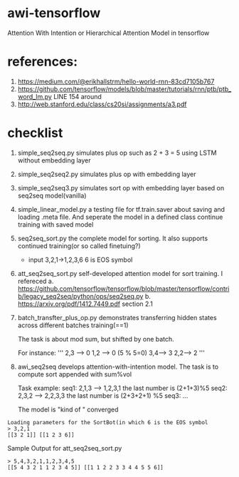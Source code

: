 # awi-tensorflow
Attention With Intention or Hierarchical Attention Model in tensorflow

# references:
1. https://medium.com/@erikhallstrm/hello-world-rnn-83cd7105b767
2. https://github.com/tensorflow/models/blob/master/tutorials/rnn/ptb/ptb_word_lm.py LINE 154 around
3. http://web.stanford.edu/class/cs20si/assignments/a3.pdf

# checklist
1. simple_seq2seq.py simulates plus op such as 2 + 3 = 5 using LSTM without embedding layer
2. simple_seq2seq2.py simulates plus op with embedding layer
3. simple_seq2seq3.py simulates sort op with embedding layer based on seq2seq model(vanilla)
4. simple_linear_model.py a testing file for tf.train.saver about saving and loading .meta file. And seperate the
    model in a defined class
   continue training with saved model
5. seq2seq_sort.py the complete model for sorting. It also supports continued training(or so called finetuing?)
    * input 3,2,1->1,2,3,6 6 is EOS symbol
6. att_seq2seq_sort.py self-developed attention model for sort training. I refereced
a. https://github.com/tensorflow/tensorflow/blob/master/tensorflow/contrib/legacy_seq2seq/python/ops/seq2seq.py
b. https://arxiv.org/pdf/1412.7449.pdf section 2.1
7. batch_transfter_plus_op.py demonstrates transferring hidden states across different batches training(==1)

   The task is about mod sum, but shifted by one batch.

   For instance:
   '''
   2,3 --> 0
   1,2 --> 0 (5 % 5=0)
   3,4--> 3
   2,2--> 2
   '''
8. awi_seq2seq develops attention-with-intention model. The task is to compute sort appended with sum%vol

   Task example:
   seq1: 2,1,3 --> 1,2,3,1 the last number is (2+1+3)%5
   seq2: 2,3,2 --> 2,2,3,3 the last number is (2+3+2+1) %5
   seq3: ...

   The model is "kind of " converged
```
Loading parameters for the SortBot(in which 6 is the EOS symbol
> 3,2,1
[[3 2 1]] [[1 2 3 6]]
```
Sample Output for att_seq2seq_sort.py
```
> 5,4,3,2,1,1,2,3,4,5
[[5 4 3 2 1 1 2 3 4 5]] [[1 1 2 2 3 3 4 4 5 5 6]]
```


